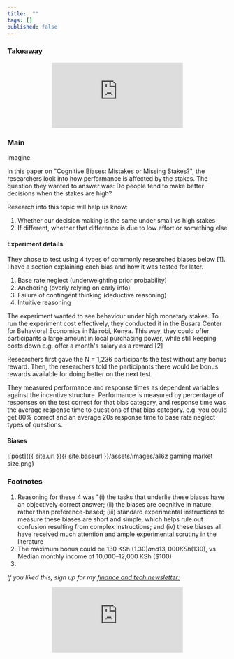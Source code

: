```yaml
---
title:  ""  
tags: []
published: false
---
```


### Takeaway

<style>
      .iframe-container {
        overflow: hidden;        
        padding-top: 50%; <!-- Calculated from the aspect ration of the content (in case of 16:9 it is 9/16= 0.5625) -->
        position: relative;
      }
      .iframe-container iframe { 
         border: 0;
         height: 100%; <!-- Finally, width and height are set to 100% so the iframe takes up 100% of the containers space. -->
         left: 0;
         position: absolute;
         top: 0;
         width: 100%;
         display: block;
         margin: 0 auto; <!-- center image -->
      }
      <!-- 4x3 Aspect Ratio -->
      .iframe-container-4x3 {
        padding-top: 75%;
      }
</style> 

<div class="iframe-container-4x3">
  <p align="center"><iframe src="https://avoidboringpeople.substack.com/embed" frameborder="0" scrolling="no"> </iframe></p>
</div>

### Main

Imagine 

In this paper on "Cognitive Biases: Mistakes or Missing Stakes?", the researchers look into how performance is affected by the stakes. The question they wanted to answer was: Do people tend to make better decisions when the stakes are high?

Research into this topic will help us know:

1. Whether our decision making is the same under small vs high stakes
2. If different, whether that difference is due to low effort or something else



#### Experiment details

They chose to test using 4 types of commonly researched biases below \[1\]. I have a section explaining each bias and how it was tested for later.

1. Base rate neglect (underweighting prior probability)
2. Anchoring (overly relying on early info)
3. Failure of contingent thinking (deductive reasoning)
4. Intuitive reasoning

The experiment wanted to see behaviour under high monetary stakes. To run the experiment cost effectively, they conducted it in the Busara Center for Behavioral Economics in Nairobi, Kenya. This way, they could offer participants a large amount in local purchasing power, while still keeping costs down e.g. offer a month's salary as a reward \[2\]

Researchers first gave the N = 1,236 participants the test without any bonus reward. Then, the researchers told the participants there would be bonus rewards available for doing better on the next test. 

They measured performance and response times as dependent variables against the incentive structure. Performance is measured by percentage of responses on the test correct for that bias category, and response time was the average response time to questions of that bias category. e.g. you could get 80% correct and an average 20s response time to base rate neglect types of questions.

#### Biases



![post]({{ site.url }}{{ site.baseurl }}/assets/images/a16z gaming market size.png)

### Footnotes

1. Reasoning for these 4 was "(i) the tasks that underlie these biases have an objectively correct answer; (ii) the biases are cognitive in nature, rather than preference-based; (iii) standard experimental instructions to measure these biases are short and simple, which helps rule out confusion resulting from complex instructions; and (iv) these biases all have received much attention and ample experimental scrutiny in the literature
2. The maximum bonus could be 130 KSh ($1.30) and 13,000 KSh ($130), vs Median monthly income of 10,000–12,000 KSh ($100)
3. 


*If you liked this, sign up for my [finance and tech newsletter:](https://avoidboringpeople.substack.com/ "ABP")*

<div class="iframe-container-4x3">
  <p align="center"><iframe src="https://avoidboringpeople.substack.com/embed" frameborder="0" scrolling="no"> </iframe></p>
</div>

